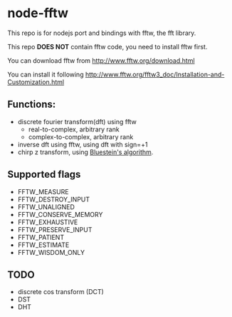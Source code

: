 # node-fftw
This repo is for nodejs port and bindings with fftw, the fft library.

This repo **DOES NOT** contain fftw code, you need to install fftw first.

You can download fftw from http://www.fftw.org/download.html

You can install it following http://www.fftw.org/fftw3_doc/Installation-and-Customization.html

## Functions:
* discrete fourier transform(dft) using fftw 
    * real-to-complex, arbitrary rank
    * complex-to-complex, arbitrary rank
* inverse dft using fftw, using dft with sign=+1
* chirp z transform, using [Bluestein's algorithm](https://en.wikipedia.org/wiki/Chirp_Z-transform).

## Supported flags
* FFTW_MEASURE
* FFTW_DESTROY_INPUT
* FFTW_UNALIGNED
* FFTW_CONSERVE_MEMORY
* FFTW_EXHAUSTIVE
* FFTW_PRESERVE_INPUT
* FFTW_PATIENT
* FFTW_ESTIMATE
* FFTW_WISDOM_ONLY


## TODO
* discrete cos transform (DCT)
* DST
* DHT